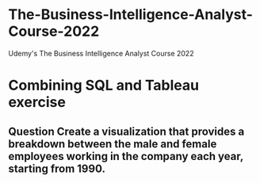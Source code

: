 # The-Business-Intelligence-Analyst-Course-2022
Udemy's The Business Intelligence Analyst Course 2022

# Combining SQL and Tableau exercise
## Question Create a visualization that provides a breakdown between the male and female employees working in the company each year, starting from 1990. 
